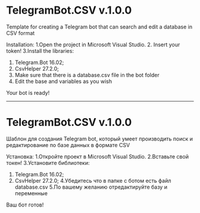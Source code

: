 # TelegramBot.CSV v.1.0.0
Template for creating a Telegram bot that can search and edit a database in CSV format

Installation:
1.Open the project in Microsoft Visual Studio.
2. Insert your token!
3.Install the libraries:
   1. Telegram.Bot 16.02;
   2. CsvHelper 27.2.0;
4. Make sure that there is a database.csv file in the bot folder
5. Edit the base and variables as you wish

Your bot is ready!

---------------------------------------
# TelegramBot.CSV v.1.0.0
Шаблон для создания Telegram bot, который умеет производить поиск и редактирование по базе данных в формате CSV

Установка:
1.Откройте проект в Microsoft Visual Studio.
2.Вставьте свой токен!
3.Установите библиотеки:
  1. Telegram.Bot 16.02;
  2. CsvHelper 27.2.0;
4.Убедитесь что в папке с ботом есть файл database.csv
5.По вашему желанию отредактируйте базу и переменные

Ваш бот готов!
